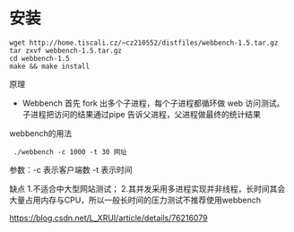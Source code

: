 # 安装

```shell
wget http://home.tiscali.cz/~cz210552/distfiles/webbench-1.5.tar.gz
tar zxvf webbench-1.5.tar.gz
cd webbench-1.5
make && make install
```



原理

- Webbench 首先 fork 出多个子进程，每个子进程都循环做 web 访问测试。子进程把访问的结果通过pipe 告诉父进程，父进程做最终的统计结果



webbench的用法

```shell
 ./webbench -c 1000 -t 30 网址
```

参数：-c 表示客户端数 -t 表示时间



缺点
1.不适合中大型网站测试；
2.其并发采用多进程实现并非线程，长时间其会大量占用内存与CPU，所以一般长时间的压力测试不推荐使用webbench



https://blog.csdn.net/L_XRUI/article/details/76216079